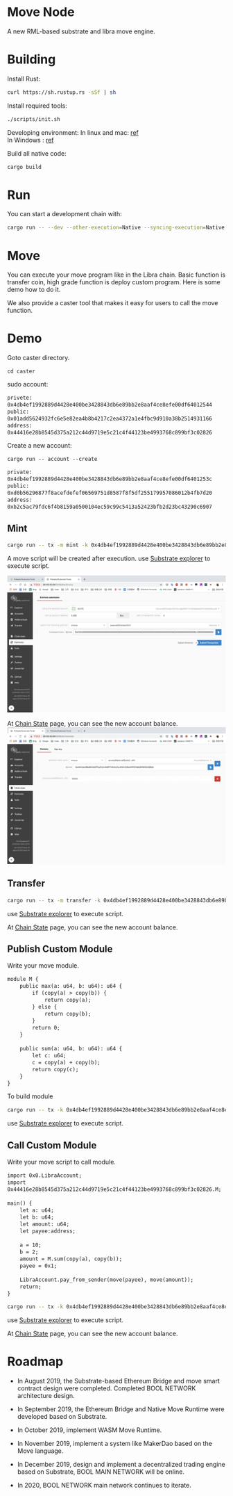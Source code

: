# Move Node

A new RML-based substrate and libra move engine.


# Building

Install Rust:

```bash
curl https://sh.rustup.rs -sSf | sh
```

Install required tools:

```bash
./scripts/init.sh
```

Developing environment:
In linux and mac: [ref](https://github.com/laddernetwork/substrate#611-linux-and-mac)  
In Windows : [ref](https://github.com/laddernetwork/substrate#612-windows)

Build all native code:

```bash
cargo build
```

# Run

You can start a development chain with:

```bash
cargo run -- --dev --other-execution=Native --syncing-execution=Native --block-construction-execution=Native --importing-execution=Native
```

# Move

You can execute your move program like in the Libra chain. Basic function is transfer coin, high grade function is deploy 
custom program. Here is some demo how to do it.

We also provide a caster tool that makes it easy for users to call the move function.


# Demo
Goto caster directory.
```
cd caster
```


sudo account:

```
privete: 0x4db4ef1992889d4428e400be3428843db6e89bb2e8aaf4ce8efe00df64012544
public: 0x01add5624932fc6e5e82ea4b8b4217c2ea4372a1e4fbc9d910a38b2514931166
address: 0x44416e28b8545d375a212c44d9719e5c21c4f44123be4993768c899bf3c02826
```

Create a new account:
```
cargo run -- account --create
```

```
private: 0x4db4ef1992889d4428e400be3428843db6e89bb2e8aaf4ce8efe00df6401253c
public: 0xd0b56296877f8acefdefef06569751d8587f8f5df255179957086012b4fb7d20
address: 0xb2c5ac79fdc6f4b8159a0500104ec59c99c5413a52423bfb2d23bc43290c6907
```


## Mint
```bash
cargo run -- tx -m mint -k 0x4db4ef1992889d4428e400be3428843db6e89bb2e8aaf4ce8efe00df64012544 -r 0x44416e28b8545d375a212c44d9719e5c21c4f44123be4993768c899bf3c02826 -v 10000 -s 0
```
A move script will be created after execution. use [Substrate explorer](http://39.100.63.66:8096/#/extrinsics) to execute script.

![Execute Transaction Script](./res/execute_move_transaction.png)

At  [Chain State](http://39.100.63.66:8096/#/chainstate) page, you can see the new account balance.
![Check Chain Statet](./res/check_chain_state.png)


## Transfer

```bash
cargo run -- tx -m transfer -k 0x4db4ef1992889d4428e400be3428843db6e89bb2e8aaf4ce8efe00df64012544 -r 0xb2c5ac79fdc6f4b8159a0500104ec59c99c5413a52423bfb2d23bc43290c6907 -v 100 -s 0
```
use [Substrate explorer](http://39.100.63.66:8096/#/extrinsics) to execute script.

At  [Chain State](http://39.100.63.66:8096/#/chainstate) page, you can see the new account balance.

## Publish Custom Module
Write your move module.
```
module M {
	public max(a: u64, b: u64): u64 {
		if (copy(a) > copy(b)) {
			return copy(a);
		} else {
			return copy(b);
		}
		return 0;
	}

	public sum(a: u64, b: u64): u64 {
		let c: u64;
		c = copy(a) + copy(b);
		return copy(c);
	}
}
```

To build module
```bash
cargo run -- tx -k 0x4db4ef1992889d4428e400be3428843db6e89bb2e8aaf4ce8efe00df64012544 -m publish --compiled_file ./scripts/m.mvir -s 1
```
use [Substrate explorer](http://39.100.63.66:8096/#/extrinsics) to execute script.

## Call Custom Module
Write your move script to call module.
```
import 0x0.LibraAccount;
import 0x44416e28b8545d375a212c44d9719e5c21c4f44123be4993768c899bf3c02826.M;

main() {
	let a: u64;
	let b: u64;
	let amount: u64;
    let payee:address;

	a = 10;
	b = 2;
	amount = M.sum(copy(a), copy(b));
    payee = 0x1;

    LibraAccount.pay_from_sender(move(payee), move(amount));
    return;
}
```
```bash
cargo run -- tx -k 0x4db4ef1992889d4428e400be3428843db6e89bb2e8aaf4ce8efe00df64012544 -m publish --compiled_file ./scripts/s.mvir -s 2
```
use [Substrate explorer](http://39.100.63.66:8096/#/extrinsics) to execute script.

At  [Chain State](http://39.100.63.66:8096/#/chainstate) page, you can see the new account balance.

# Roadmap
- In August 2019, the Substrate-based Ethereum Bridge and move smart contract design were completed. Completed BOOL NETWORK architecture design.

- In September 2019, the Ethereum Bridge and Native Move Runtime were developed based on Substrate.

- In October 2019, implement WASM Move Runtime.

- In November 2019, implement a system like MakerDao based on the Move language.

- In December 2019, design and implement a decentralized trading engine based on Substrate, BOOL MAIN NETWORK will be online.

- In 2020, BOOL NETWORK main network continues to iterate.
